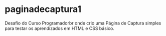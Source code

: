 # paginadecaptura1


Desafio do Curso Programadorbr onde crio uma Página de Captura simples para testar os aprendizados em HTML e CSS básico. 

